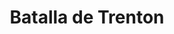 ﻿---
title: "Batalla de Trenton "
permalink: periodes_1034.html
layout: periode
dataInici: 1776-12-26
sidebar: periodes
pares:
  - id: 509
    title: "Guerra de Independencia de los Estados Unidos"
    dataInici: "(1775-04-19)"
    dataFi: "(1783-09-03)"

fills:
jocsPrincipals:
jocsEscenaris:
jocsEpoca:
  - title: "Rebels & Redcoats: Volume III"
    bggId: 19304
    escenari: "Trenton"
    dataInici: 
    dataFi: 

jocsEpocaEscenaris:
---
